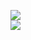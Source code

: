 [![](https://img.shields.io/badge/Made%20With-Github%20Spray-lightgrey.svg?style=for-the-badge&logo=github)](https://github.com/Annihil/github-spray#6607)  
[![](https://i.imgur.com/2DrTn0Z.gif)](https://github.com/Annihil/github-spray)
